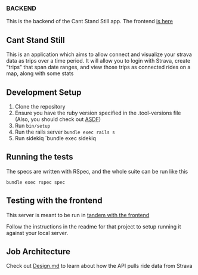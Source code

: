 ### BACKEND

This is the backend of the Cant Stand Still app.
The frontend [is here](https://github.com/Noah-Silvera/cant-stand-still-frontend)

## Cant Stand Still

This is an application which aims to allow connect and visualize your strava data as trips over a time period. It will allow you to login with Strava, create "trips" that span date ranges, and view those trips as connected rides on a map, along with some stats

## Development Setup

1. Clone the repository
1. Ensure you have the ruby version specified in the .tool-versions file (Also, you should check out [ASDF](https://github.com/asdf-vm/asdf))
3. Run `bin/setup`
4. Run the rails server `bundle exec rails s`
5. Run sidekiq `bundle exec sidekiq

## Running the tests

The specs are written with RSpec, and the whole suite can be run like this

`bundle exec rspec spec`

## Testing with the frontend

This server is meant to be run in [tandem with the frontend](https://github.com/Noah-Silvera/cant-stand-still-frontend)

Follow the instructions in the readme for that project to setup running it against your local server.

## Job Architecture

Check out [Design.md](./api/Design.md) to learn about how the API pulls ride data from Strava
